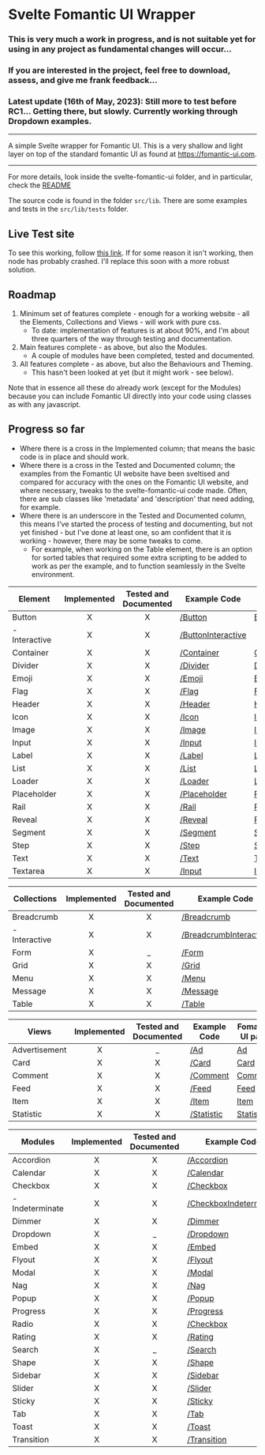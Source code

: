 # Svelte Fomantic UI Wrapper

### This is very much a work in progress, and is not suitable yet for using in any project as fundamental changes will occur...
### If you are interested in the project, feel free to download, assess, and give me frank feedback...
### Latest update (16th of May, 2023): Still more to test before RC1...  Getting there, but slowly.  Currently working through Dropdown examples.

---
A simple Svelte wrapper for Fomantic UI.  This is a very shallow and light layer on top of the standard fomantic UI as found at https://fomantic-ui.com.

---
For more details, look inside the svelte-fomantic-ui folder, and in particular, check the [README](./svelte-fomantic-ui/README.md)

The source code is found in the folder `src/lib`.  There are some examples and tests in the `src/lib/tests` folder.

## Live Test site
To see this working, follow [this link](http://13.54.202.240). If for some reason it isn't working, then node has probably crashed.  I'll replace this soon with a more robust solution.

## Roadmap

1. Minimum set of features complete - enough for a working website - all the Elements, Collections and Views - will work with pure css.
    * To date: implementation of features is at about 90%, and I'm about three quarters of the way through testing and documentation.
1. Main features complete - as above, but also the Modules.
    * A couple of modules have been completed, tested and documented.
1. All features complete - as above, but also the Behaviours and Theming.
    * This hasn't been looked at yet (but it might work - see below).

Note that in essence all these do already work (except for the Modules) because you can include Fomantic UI directly into your code using classes as with any javascript.

## Progress so far

* Where there is a cross in the Implemented column; that means the basic code is in place and should work.
* Where there is a cross in the Tested and Documented column; the examples from the Fomantic UI website have been sveltised and compared for accuracy with the ones on the Fomantic UI website, and where necessary, tweaks to the svelte-fomantic-ui code made.  Often, there are sub classes like 'metadata' and 'description' that need adding, for example.
* Where there is an underscore in the Tested and Documented column, this means I've started the process of testing and documenting, but not yet finished - but I've done at least one, so am confident that it is working - however, there may be some tweaks to come.
    * For example, when working on the Table element, there is an option for sorted tables that required some extra scripting to be added to work as per the example, and to function seamlessly in the Svelte environment.

| Element          | Implemented | Tested and Documented | Example Code | Fomantic UI page |
|------------------|:-----------:|:---------------------:|--------------|------------------|
| Button | X | X | [/Button](./svelte-fomantic-ui/src/lib/tests/Button.svelte) | [Button](https://fomantic-ui.com/elements/button.html)
|  - Interactive | X | X | [/ButtonInteractive](./svelte-fomantic-ui/src/lib/tests/ButtonInteractive.svelte)
| Container | X | X | [/Container](./svelte-fomantic-ui/src/lib/tests/Container.svelte) | [Container](https://fomantic-ui.com/elements/container.html)
| Divider | X | X | [/Divider](./svelte-fomantic-ui/src/lib/tests/Divider.svelte) | [Divider](https://fomantic-ui.com/elements/divider.html)
| Emoji | X | X | [/Emoji](./svelte-fomantic-ui/src/lib/tests/Emoji.svelte) | [Emoji](https://fomantic-ui.com/elements/emoji.html)
| Flag | X | X | [/Flag](./svelte-fomantic-ui/src/lib/tests/Flag.svelte) | [Flag](https://fomantic-ui.com/elements/flag.html)
| Header | X | X | [/Header](./svelte-fomantic-ui/src/lib/tests/Header.svelte) | [Header](https://fomantic-ui.com/elements/header.html)
| Icon | X | X | [/Icon](./svelte-fomantic-ui/src/lib/tests/Icon.svelte) | [Icon](https://fomantic-ui.com/elements/icon.html)
| Image | X | X | [/Image](./svelte-fomantic-ui/src/lib/tests/Image.svelte) | [Image](https://fomantic-ui.com/elements/image.html)
| Input | X | X | [/Input](./svelte-fomantic-ui/src/lib/tests/Input.svelte) | [Input](https://fomantic-ui.com/elements/input.html)
| Label | X | X | [/Label](./svelte-fomantic-ui/src/lib/tests/Label.svelte) | [Label](https://fomantic-ui.com/elements/label.html)
| List | X | X | [/List](./svelte-fomantic-ui/src/lib/tests/List.svelte) | [List](https://fomantic-ui.com/elements/list.html)
| Loader | X | X | [/Loader](./svelte-fomantic-ui/src/lib/tests/Loader.svelte) | [Loader](https://fomantic-ui.com/elements/loader.html)
| Placeholder | X | X | [/Placeholder](./svelte-fomantic-ui/src/lib/tests/Placeholder.svelte) | [Placeholder](https://fomantic-ui.com/elements/placeholder.html)
| Rail | X | X | [/Rail](./svelte-fomantic-ui/src/lib/tests/Rail.svelte) | [Rail](https://fomantic-ui.com/elements/rail.html)
| Reveal | X | X | [/Reveal](./svelte-fomantic-ui/src/lib/tests/Reveal.svelte) | [Reveal](https://fomantic-ui.com/elements/reveal.html)
| Segment | X | X | [/Segment](./svelte-fomantic-ui/src/lib/tests/Segment.svelte) | [Segment](https://fomantic-ui.com/elements/segment.html)
| Step | X | X | [/Step](./svelte-fomantic-ui/src/lib/tests/Step.svelte) | [Step](https://fomantic-ui.com/elements/step.html)
| Text | X | X | [/Text](./svelte-fomantic-ui/src/lib/tests/Text.svelte) | [Text](https://fomantic-ui.com/elements/text.html)
| Textarea | X | X | [/Input](./svelte-fomantic-ui/src/lib/tests/Input.svelte) | [Input](https://fomantic-ui.com/elements/input.html) 

| Collections      | Implemented | Tested and Documented | Example Code | Fomantic UI page |
|------------------|:-----------:|:---------------------:|--------------|------------------|
| Breadcrumb | X | X | [/Breadcrumb](./svelte-fomantic-ui/src/lib/tests/Breadcrumb.svelte) | [Breadcrumb](https://fomantic-ui.com/collections/breadcrumb.html) 
|  - Interactive | X | X | [/BreadcrumbInteractive](./svelte-fomantic-ui/src/lib/tests/BreadcrumbInteractive.svelte)
| Form | X | _ | [/Form](./svelte-fomantic-ui/src/lib/tests/Form.svelte) | [Form](https://fomantic-ui.com/collections/form.html)
| Grid | X | X | [/Grid](./svelte-fomantic-ui/src/lib/tests/Grid.svelte) | [Grid](https://fomantic-ui.com/collections/grid.html) 
| Menu | X | X | [/Menu](./svelte-fomantic-ui/src/lib/tests/Menu.svelte) | [Menu](https://fomantic-ui.com/collections/menu.html)
| Message | X | X | [/Message](./svelte-fomantic-ui/src/lib/tests/Message.svelte) | [Message](https://fomantic-ui.com/collections/message.html)
| Table | X | X | [/Table](./svelte-fomantic-ui/src/lib/tests/Table.svelte) | [Table](https://fomantic-ui.com/collections/table.html)

| Views            | Implemented | Tested and Documented | Example Code | Fomantic UI page |
|------------------|:-----------:|:---------------------:|--------------|------------------|
| Advertisement | X | _ | [/Ad](./svelte-fomantic-ui/src/lib/tests/Ad.svelte) | [Ad](https://fomantic-ui.com/views/advertisement.html)
| Card | X | X | [/Card](./svelte-fomantic-ui/src/lib/tests/Card.svelte) | [Card](https://fomantic-ui.com/views/card.html)
| Comment | X | X | [/Comment](./svelte-fomantic-ui/src/lib/tests/Comment.svelte) | [Comment](https://fomantic-ui.com/views/comment.html) 
| Feed | X | X | [/Feed](./svelte-fomantic-ui/src/lib/tests/Feed.svelte) | [Feed](https://fomantic-ui.com/views/feed.html)
| Item | X | X | [/Item](./svelte-fomantic-ui/src/lib/tests/Item.svelte) | [Item](https://fomantic-ui.com/views/item.html)
| Statistic | X | X | [/Statistic](./svelte-fomantic-ui/src/lib/tests/Statistic.svelte) | [Statistic](https://fomantic-ui.com/views/statistic.html) 

| Modules          | Implemented | Tested and Documented | Example Code | Fomantic UI page |
|------------------|:-----------:|:---------------------:|--------------|------------------|
| Accordion | X | X | [/Accordion](./svelte-fomantic-ui/src/lib/tests/Accordion.svelte) | [Accordion](https://fomantic-ui.com/modules/accordion.html) 
| Calendar | X | X | [/Calendar](./svelte-fomantic-ui/src/lib/tests/Calendar.svelte) | [Calendar](https://fomantic-ui.com/modules/calendar.html)
| Checkbox | X | X | [/Checkbox](./svelte-fomantic-ui/src/lib/tests/Checkbox.svelte) | [Checkbox](https://fomantic-ui.com/modules/checkbox.html)
|  - Indeterminate | X | X | [/CheckboxIndeterminate](./svelte-fomantic-ui/src/lib/tests/CheckboxIndeterminate.svelte)
| Dimmer | X | X | [/Dimmer](./svelte-fomantic-ui/src/lib/tests/Dimmer.svelte) | [Dimmer](https://fomantic-ui.com/modules/dimmer.html)
| Dropdown | X | _ | [/Dropdown](./svelte-fomantic-ui/src/lib/tests/Dropdown.svelte) | [Dropdown](https://fomantic-ui.com/modules/dropdown.html)
| Embed | X | X | [/Embed](./svelte-fomantic-ui/src/lib/tests/Embed.svelte) | [Embed](https://fomantic-ui.com/modules/embed.html)
| Flyout | X | X | [/Flyout](./svelte-fomantic-ui/src/lib/tests/Flyout.svelte) | [Flyout](https://fomantic-ui.com/modules/flyout.html)
| Modal | X | X | [/Modal](./svelte-fomantic-ui/src/lib/tests/Modal.svelte) | [Modal](https://fomantic-ui.com/modules/modal.html)
| Nag | X | X | [/Nag](./svelte-fomantic-ui/src/lib/tests/Nag.svelte) | [Nag](https://fomantic-ui.com/modules/nag.html)
| Popup | X | X | [/Popup](./svelte-fomantic-ui/src/lib/tests/Popup.svelte) | [Popup](https://fomantic-ui.com/modules/popup.html)
| Progress | X | X | [/Progress](./svelte-fomantic-ui/src/lib/tests/Progress.svelte) | [Progress](https://fomantic-ui.com/modules/progress.html)
| Radio | X | X | [/Checkbox](./svelte-fomantic-ui/src/lib/tests/Checkbox.svelte) | [Checkbox](https://fomantic-ui.com/modules/checkbox.html)
| Rating | X | X | [/Rating](./svelte-fomantic-ui/src/lib/tests/Rating.svelte) | [Rating](https://fomantic-ui.com/modules/rating.html)
| Search | X | _ | [/Search](./svelte-fomantic-ui/src/lib/tests/Search.svelte) | [Search](https://fomantic-ui.com/modules/search.html)
| Shape | X | X | [/Shape](./svelte-fomantic-ui/src/lib/tests/Shape.svelte) | [Shape](https://fomantic-ui.com/modules/shape.html)
| Sidebar | X | X | [/Sidebar](./svelte-fomantic-ui/src/lib/tests/sidebar.svelte) | [Sidebar](https://fomantic-ui.com/modules/sidebar.html)
| Slider | X | X | [/Slider](./svelte-fomantic-ui/src/lib/tests/Slider.svelte) | [Slider](https://fomantic-ui.com/modules/slider.html)
| Sticky | X | X | [/Sticky](./svelte-fomantic-ui/src/lib/tests/Sticky.svelte) | [Sticky](https://fomantic-ui.com/modules/sticky.html)
| Tab | X | X | [/Tab](./svelte-fomantic-ui/src/lib/tests/Tab.svelte) | [Tab](https://fomantic-ui.com/modules/tab.html)
| Toast | X | X | [/Toast](./svelte-fomantic-ui/src/lib/tests/Toast.svelte) | [Toast](https://fomantic-ui.com/modules/toast.html)
| Transition | X | X | [/Transition](./svelte-fomantic-ui/src/lib/tests/Transition.svelte) | [Transition](https://fomantic-ui.com/modules/transition.html)